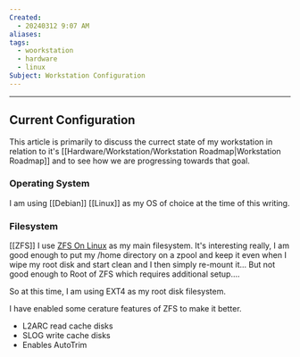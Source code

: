 ```yaml
---
Created:
  - 20240312 9:07 AM
aliases: 
tags:
  - woorkstation
  - hardware
  - linux
Subject: Workstation Configuration
---
```

-------------------------
## Current Configuration
This article is primarily to discuss the currect state of my workstation in relation to it's [[Hardware/Workstation/Workstation Roadmap|Workstation Roadmap]] and to see how we are progressing towards that goal.
### Operating System
I am using [[Debian]] [[Linux]] as my OS of choice at the time of this writing.
### Filesystem
[[ZFS]]
I use [ZFS On Linux](https://zfsonlinux.org/) as my main filesystem. It's interesting really, I am good enough to put my /home directory on a zpool and keep it even when I wipe my root disk and start clean and I then simply re-mount it... But not good enough to Root of ZFS which requires additional setup....

So at this time, I am using EXT4 as my root disk filesystem.

I have enabled some cerature features of ZFS to make it better.
- L2ARC read cache disks
- SLOG write cache disks
- Enables AutoTrim
